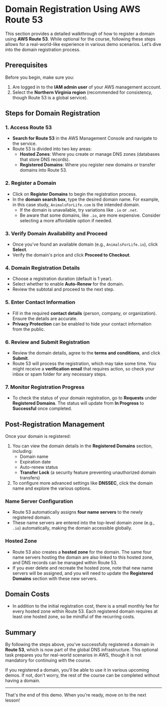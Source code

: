 # Domain Registration Using AWS Route 53

This section provides a detailed walkthrough of how to register a domain using **AWS Route 53**. While optional for the course, following these steps allows for a real-world-like experience in various demo scenarios. Let’s dive into the domain registration process.

## Prerequisites

Before you begin, make sure you:

1. Are logged in to the **IAM admin user** of your AWS management account.
2. Select the **Northern Virginia region** (recommended for consistency, though Route 53 is a global service).

## Steps for Domain Registration

### 1. Access Route 53

- **Search for Route 53** in the AWS Management Console and navigate to the service.
- Route 53 is divided into two key areas:
  - **Hosted Zones**: Where you create or manage DNS zones (databases that store DNS records).
  - **Registered Domains**: Where you register new domains or transfer domains into Route 53.

### 2. Register a Domain

- Click on **Register Domains** to begin the registration process.
- In the **domain search box**, type the desired domain name. For example, in this case study, `AnimalsForLife.com` is the intended domain.
  - If the domain is unavailable, try variations like `.io` or `.net`.
  - Be aware that some domains, like `.io`, are more expensive. Consider selecting a more affordable option if needed.

### 3. Verify Domain Availability and Proceed

- Once you've found an available domain (e.g., `AnimalsForLife.io`), click **Select**.
- Verify the domain's price and click **Proceed to Checkout**.

### 4. Domain Registration Details

- Choose a registration duration (default is 1 year).
- Select whether to enable **Auto-Renew** for the domain.
- Review the subtotal and proceed to the next step.

### 5. Enter Contact Information

- Fill in the required **contact details** (person, company, or organization). Ensure the details are accurate.
- **Privacy Protection** can be enabled to hide your contact information from the public.

### 6. Review and Submit Registration

- Review the domain details, agree to the **terms and conditions**, and click **Submit**.
- Route 53 will process the registration, which may take some time. You might receive a **verification email** that requires action, so check your inbox or spam folder for any necessary steps.

### 7. Monitor Registration Progress

- To check the status of your domain registration, go to **Requests** under **Registered Domains**. The status will update from **In Progress** to **Successful** once completed.

## Post-Registration Management

Once your domain is registered:

1. You can view the domain details in the **Registered Domains** section, including:
   - Domain name
   - Expiration date
   - Auto-renew status
   - **Transfer Lock** (a security feature preventing unauthorized domain transfers)
2. To configure more advanced settings like **DNSSEC**, click the domain name and explore the various options.

### Name Server Configuration

- Route 53 automatically assigns **four name servers** to the newly registered domain.
- These name servers are entered into the top-level domain zone (e.g., `.io`) automatically, making the domain accessible globally.

### Hosted Zone

- Route 53 also creates a **hosted zone** for the domain. The same four name servers hosting the domain are also linked to this hosted zone, and DNS records can be managed within Route 53.
- If you ever delete and recreate the hosted zone, note that new name servers will be assigned, and you will need to update the **Registered Domains** section with these new servers.

## Domain Costs

- In addition to the initial registration cost, there is a small monthly fee for every hosted zone within Route 53. Each registered domain requires at least one hosted zone, so be mindful of the recurring costs.

## Summary

By following the steps above, you’ve successfully registered a domain in **Route 53**, which is now part of the global DNS infrastructure. This optional task prepares you for real-world scenarios in AWS, though it is not mandatory for continuing with the course.

If you registered a domain, you'll be able to use it in various upcoming demos. If not, don't worry, the rest of the course can be completed without having a domain.

---

That's the end of this demo. When you're ready, move on to the next lesson!
